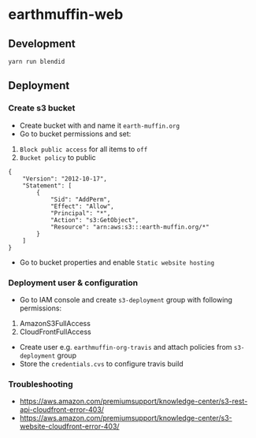 # earthmuffin-web

## Development

`yarn run blendid`

## Deployment

### Create s3 bucket

- Create bucket with and name it `earth-muffin.org`
- Go to bucket permissions and set:
1. `Block public access` for all items to `off`
2. `Bucket policy` to public

```
{
    "Version": "2012-10-17",
    "Statement": [
        {
            "Sid": "AddPerm",
            "Effect": "Allow",
            "Principal": "*",
            "Action": "s3:GetObject",
            "Resource": "arn:aws:s3:::earth-muffin.org/*"
        }
    ]
}
```

- Go to bucket properties and enable `Static website hosting`

### Deployment user & configuration

- Go to IAM console and create `s3-deployment` group with following permissions:
1. AmazonS3FullAccess
2. CloudFrontFullAccess
- Create user e.g. `earthmuffin-org-travis` and attach policies from `s3-deployment` group
- Store the `credentials.cvs` to configure travis build

### Troubleshooting

- https://aws.amazon.com/premiumsupport/knowledge-center/s3-rest-api-cloudfront-error-403/
- https://aws.amazon.com/premiumsupport/knowledge-center/s3-website-cloudfront-error-403/